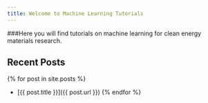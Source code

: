 ```yaml
---
title: Welcome to Machine Learning Tutorials
---
```


###Here you will find tutorials on machine learning for clean energy materials research.

## Recent Posts

{% for post in site.posts %}
- [{{ post.title }}]({{ post.url }})
{% endfor %}

